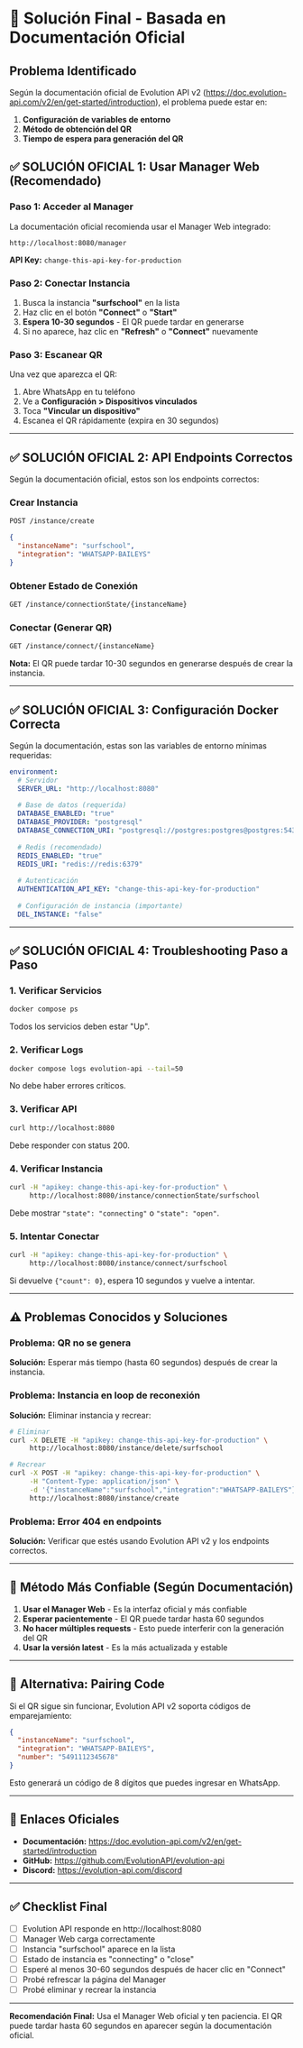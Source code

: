 # 🔧 Solución Final - Basada en Documentación Oficial

## Problema Identificado

Según la documentación oficial de Evolution API v2 (https://doc.evolution-api.com/v2/en/get-started/introduction), el problema puede estar en:

1. **Configuración de variables de entorno**
2. **Método de obtención del QR**
3. **Tiempo de espera para generación del QR**

## ✅ SOLUCIÓN OFICIAL 1: Usar Manager Web (Recomendado)

### Paso 1: Acceder al Manager

La documentación oficial recomienda usar el Manager Web integrado:

```
http://localhost:8080/manager
```

**API Key:** `change-this-api-key-for-production`

### Paso 2: Conectar Instancia

1. Busca la instancia **"surfschool"** en la lista
2. Haz clic en el botón **"Connect"** o **"Start"**
3. **Espera 10-30 segundos** - El QR puede tardar en generarse
4. Si no aparece, haz clic en **"Refresh"** o **"Connect"** nuevamente

### Paso 3: Escanear QR

Una vez que aparezca el QR:
1. Abre WhatsApp en tu teléfono
2. Ve a **Configuración > Dispositivos vinculados**
3. Toca **"Vincular un dispositivo"**
4. Escanea el QR rápidamente (expira en 30 segundos)

---

## ✅ SOLUCIÓN OFICIAL 2: API Endpoints Correctos

Según la documentación oficial, estos son los endpoints correctos:

### Crear Instancia
```bash
POST /instance/create
```

```json
{
  "instanceName": "surfschool",
  "integration": "WHATSAPP-BAILEYS"
}
```

### Obtener Estado de Conexión
```bash
GET /instance/connectionState/{instanceName}
```

### Conectar (Generar QR)
```bash
GET /instance/connect/{instanceName}
```

**Nota:** El QR puede tardar 10-30 segundos en generarse después de crear la instancia.

---

## ✅ SOLUCIÓN OFICIAL 3: Configuración Docker Correcta

Según la documentación, estas son las variables de entorno mínimas requeridas:

```yaml
environment:
  # Servidor
  SERVER_URL: "http://localhost:8080"
  
  # Base de datos (requerida)
  DATABASE_ENABLED: "true"
  DATABASE_PROVIDER: "postgresql"
  DATABASE_CONNECTION_URI: "postgresql://postgres:postgres@postgres:5432/evolution_db"
  
  # Redis (recomendado)
  REDIS_ENABLED: "true"
  REDIS_URI: "redis://redis:6379"
  
  # Autenticación
  AUTHENTICATION_API_KEY: "change-this-api-key-for-production"
  
  # Configuración de instancia (importante)
  DEL_INSTANCE: "false"
```

---

## ✅ SOLUCIÓN OFICIAL 4: Troubleshooting Paso a Paso

### 1. Verificar Servicios
```bash
docker compose ps
```

Todos los servicios deben estar "Up".

### 2. Verificar Logs
```bash
docker compose logs evolution-api --tail=50
```

No debe haber errores críticos.

### 3. Verificar API
```bash
curl http://localhost:8080
```

Debe responder con status 200.

### 4. Verificar Instancia
```bash
curl -H "apikey: change-this-api-key-for-production" \
     http://localhost:8080/instance/connectionState/surfschool
```

Debe mostrar `"state": "connecting"` o `"state": "open"`.

### 5. Intentar Conectar
```bash
curl -H "apikey: change-this-api-key-for-production" \
     http://localhost:8080/instance/connect/surfschool
```

Si devuelve `{"count": 0}`, espera 10 segundos y vuelve a intentar.

---

## ⚠️ Problemas Conocidos y Soluciones

### Problema: QR no se genera
**Solución:** Esperar más tiempo (hasta 60 segundos) después de crear la instancia.

### Problema: Instancia en loop de reconexión
**Solución:** Eliminar instancia y recrear:
```bash
# Eliminar
curl -X DELETE -H "apikey: change-this-api-key-for-production" \
     http://localhost:8080/instance/delete/surfschool

# Recrear
curl -X POST -H "apikey: change-this-api-key-for-production" \
     -H "Content-Type: application/json" \
     -d '{"instanceName":"surfschool","integration":"WHATSAPP-BAILEYS"}' \
     http://localhost:8080/instance/create
```

### Problema: Error 404 en endpoints
**Solución:** Verificar que estés usando Evolution API v2 y los endpoints correctos.

---

## 🎯 Método Más Confiable (Según Documentación)

1. **Usar el Manager Web** - Es la interfaz oficial y más confiable
2. **Esperar pacientemente** - El QR puede tardar hasta 60 segundos
3. **No hacer múltiples requests** - Esto puede interferir con la generación del QR
4. **Usar la versión latest** - Es la más actualizada y estable

---

## 📱 Alternativa: Pairing Code

Si el QR sigue sin funcionar, Evolution API v2 soporta códigos de emparejamiento:

```json
{
  "instanceName": "surfschool",
  "integration": "WHATSAPP-BAILEYS",
  "number": "5491112345678"
}
```

Esto generará un código de 8 dígitos que puedes ingresar en WhatsApp.

---

## 🔗 Enlaces Oficiales

- **Documentación:** https://doc.evolution-api.com/v2/en/get-started/introduction
- **GitHub:** https://github.com/EvolutionAPI/evolution-api
- **Discord:** https://evolution-api.com/discord

---

## ✅ Checklist Final

- [ ] Evolution API responde en http://localhost:8080
- [ ] Manager Web carga correctamente
- [ ] Instancia "surfschool" aparece en la lista
- [ ] Estado de instancia es "connecting" o "close"
- [ ] Esperé al menos 30-60 segundos después de hacer clic en "Connect"
- [ ] Probé refrescar la página del Manager
- [ ] Probé eliminar y recrear la instancia

---

**Recomendación Final:** Usa el Manager Web oficial y ten paciencia. El QR puede tardar hasta 60 segundos en aparecer según la documentación oficial.